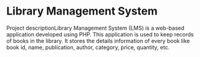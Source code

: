 # Library Management System

Project descriptionLibrary Management System (LMS) is a web-based application developed using PHP. 
This application is used to keep records of books in the library.
It stores the details information of every book like book id, name, publication, author, category, price, quantity, etc.
